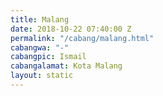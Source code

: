 ```yaml
---
title: Malang
date: 2018-10-22 07:40:00 Z
permalink: "/cabang/malang.html"
cabangwa: "-"
cabangpic: Ismail
cabangalamat: Kota Malang
layout: static
---
```


